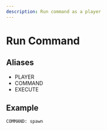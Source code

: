 ```yaml
---
description: Run command as a player
---
```


# Run Command

## Aliases

* PLAYER
* COMMAND
* EXECUTE

## Example

```
COMMAND: spawn
```



